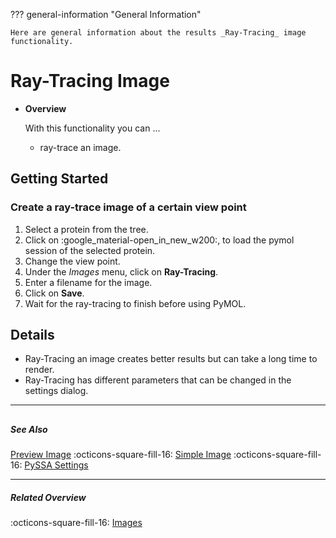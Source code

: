 ??? general-information "General Information"
    
    Here are general information about the results _Ray-Tracing_ image functionality.

# Ray-Tracing Image
<div class="grid cards" markdown>

-   __Overview__

     With this functionality you can ...

    - ray-trace an image.
    

</div>

## Getting Started
### Create a ray-trace image of a certain view point
1. Select a protein from the tree.
2. Click on :google_material-open_in_new_w200:, to load the pymol session of the selected protein.
3. Change the view point.
4. Under the _Images_ menu, click on **Ray-Tracing**.
5. Enter a filename for the image.
6. Click on **Save**.
7. Wait for the ray-tracing to finish before using PyMOL. 

## Details
- Ray-Tracing an image creates better results but can take a long time to render.
- Ray-Tracing has different parameters that can be changed in the settings dialog.

---
##

##### See Also
[Preview Image](preview_image.md) :octicons-square-fill-16: [Simple Image](simple_image.md) :octicons-square-fill-16: [PySSA Settings](../settings/pyssa_settings.md) 

---

##### Related Overview
:octicons-square-fill-16: [Images](index.md)